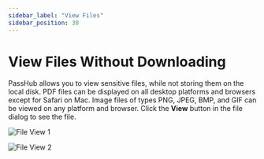 ```yaml
---
sidebar_label: "View Files"
sidebar_position: 30
---
```


# View Files Without Downloading

PassHub allows you to view sensitive files, while not storing them on the local disk. PDF files can be displayed on all desktop platforms and browsers except for Safari on Mac. Image files of types PNG, JPEG, BMP, and GIF can be viewed on any platform and browser. Click the **View** button in the file dialog to see the file.

![File View 1](/img/FileView1.png)

![File View 2](/img/FileView2.png)
